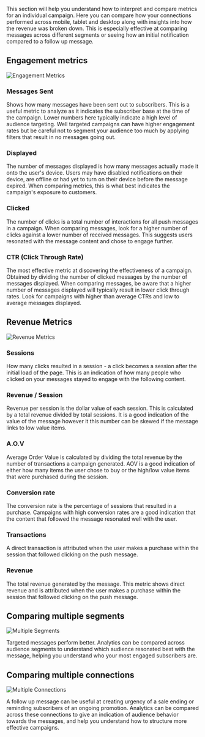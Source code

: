 This section will help you understand how to interpret and compare metrics for an individual campaign. Here you can compare how your connections performed across mobile, tablet and desktop along with insights into how the revenue was broken down. This is especially effective at comparing messages across different segments or seeing how an initial notification compared to a follow up message.

## Engagement metrics

![Engagement Metrics](images/engagement-metrics.png)

### Messages Sent
Shows how many messages have been sent out to subscribers. This is a useful metric to analyze as it indicates the subscriber base at the time of the campaign. Lower numbers here typically indicate a high level of audience targeting. Well targeted campaigns can have higher engagement rates but be careful not to segment your audience too much by applying filters that result in no messages going out.

### Displayed
The number of messages displayed is how many messages actually made it onto the user's device. Users may have disabled notifications on their device, are offline or had yet to turn on their device before the message expired. When comparing metrics, this is what best indicates the campaign's exposure to customers.

### Clicked
The number of clicks is a total number of interactions for all push messages in a campaign. When comparing messages, look for a higher number of clicks against a lower number of received messages. This suggests users resonated with the message content and chose to engage further.

### CTR (Click Through Rate)
The most effective metric at discovering the effectiveness of a campaign. Obtained by dividing the number of clicked messages by the number of messages displayed. When comparing messages, be aware that a higher number of messages displayed will typically result in lower click through rates. Look for campaigns with higher than average CTRs and low to average messages displayed.

## Revenue Metrics

![Revenue Metrics](images/revenue-metrics.png)

### Sessions
How many clicks resulted in a session - a click becomes a session after the initial load of the page. This is an indication of how many people who clicked on your messages stayed to engage with the following content.

### Revenue / Session
Revenue per session is the dollar value of each session. This is calculated by a total revenue divided by total sessions. It is a good indication of the value of the message however it this number can be skewed if the message links to low value items.

### A.O.V
Average Order Value is calculated by dividing the total revenue by the number of transactions a campaign generated. AOV is a good indication of either how many items the user chose to buy or the high/low value items that were purchased during the session.

### Conversion rate
The conversion rate is the percentage of sessions that resulted in a purchase. Campaigns with high conversion rates are a good indication that the content that followed the message resonated well with the user.

### Transactions
A direct transaction is attributed when the user makes a purchase within the session that followed clicking on the push message.

### Revenue
The total revenue generated by the message. This metric shows direct revenue and is attributed when the user makes a purchase within the session that followed clicking on the push message.

## Comparing multiple segments

![Multiple Segments](images/multiple-segments.png)

Targeted messages perform better. Analytics can be compared across audience segments to understand which audience resonated best with the message, helping you understand who your most engaged subscribers are.

## Comparing multiple connections

![Multiple Connections](images/multiple-connections.png)

A follow up message can be useful at creating urgency of a sale ending or reminding subscribers of an ongoing promotion. Analytics can be compared across these connections to give an indication of audience behavior towards the messages, and help you understand how to structure more effective campaigns.
